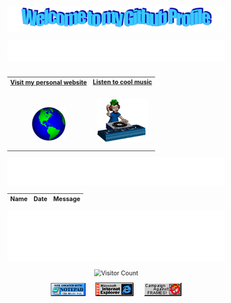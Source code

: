 <!-- "Hero" Header -->
<div align="center">
  <img src="https://github.com/jgordijo/jgordijo/blob/main/images/welcome.png?raw=true" style="max-width: 100%;" alt="Welcome to my Github Profile" />
  <br />
  <br />
  <img height="50" alt="My Name is Julio and I like Node.js" src="images/personal_note.svg" />
  <br />
  <br />

</div>

<!-- Social -->
<table width="100%" align="center">
<tr>
<td align="center">
<a href="https://gordijo.dev">
<strong>Visit my personal website </strong>
<br />
<br />
<br />

<p>

<img alt="Globe" height="80" src="images/globe.gif">
</a>
</p>

</td>


<td align="center">
<a href="https://www.youtube.com/watch?v=knU9gRUWCnoO">
<strong>Listen to cool music</strong>
<br />
<br />


<p>
<img height="100" alt="Music" src="images/music.gif"> 
</a>
</p>

</td>
</tr>
</table>

<div align="center">
<a href=""https://github.com/jgordijo/jgordijo/issues/1#issuecomment-new"><img src="images/guestbook.svg"></a> 
</div>

<!-- Guestbook -->
| Name | Date | Message |
|---|---|---|
<!-- /Guestbook -->

<!-- Footer -->

<div align="center">

<img height="120" alt="Thanks for visiting me" width="100%" src="https://raw.githubusercontent.com/jgordijo/jgordijo/main/images/marquee.svg" />
<br />

![Visitor Count](https://profile-counter.glitch.me/jgordijo/count.svg)


<img src="https://raw.githubusercontent.com/jgordijo/jgordijo/main/images/notepad.gif" alt="Site created with Notepad" height="30" />
<!-- "margin-right: whatever;" -->
<span>&nbsp;&nbsp;&nbsp;&nbsp;</span>  
<img src="https://raw.githubusercontent.com/jgordijo/jgordijo/main/images/ie_logo.gif" alt="Microsoft Internet Explorer" />
<span>&nbsp;&nbsp;&nbsp;&nbsp;</span>  
<img src="https://raw.githubusercontent.com/jgordijo/jgordijo/main/images/noframes.gif" alt="Microsoft Internet Explorer" />

</div>
